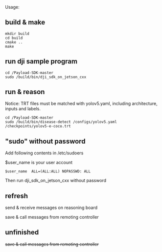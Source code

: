 Usage:

## build & make

```
mkdir build
cd build
cmake ..
make
```

## run dji sample program

```
cd /Payload-SDK-master
sudo /build/bin/dji_sdk_on_jetson_cxx
```

## run & reason

Notice: TRT files must be matched with yolov5.yaml, including architecture, inputs and labels.
```
cd /Payload-SDK-master
sudo /build/bin/disease-detect /configs/yolov5.yaml /checkpoints/yolov5-e-coco.trt
```

## "sudo" without password
Add following contents in /etc/sudoers

$user_name is your user account
```
$user_name  ALL=(ALL:ALL) NOPASSWD: ALL
```
Then run dji_sdk_on_jetson_cxx without password

## refresh

send & receive messages on reasoning board

save & call messages from remoting controller

## unfinished

~~save & call messages from remoting controller~~
